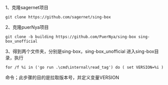 1、克隆sagernet项目
```
git clone https://github.com/sagernet/sing-box
```
2、克隆puerNya项目
```
git clone -b building https://github.com/PuerNya/sing-box sing-box_unofficial
```
3、得到两个文件夹，分别是sing-box，sing-box_unofficial
进入sing-box目录，执行
```
for /f %i in ('go run .\cmd\internal\read_tag') do ( set VERSION=%i )
```
命令；此步骤的目的是拉取版本号，并定义变量VERSION
